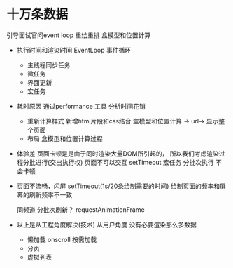# 十万条数据

引导面试官问event loop
重绘重排
盒模型和位置计算

- 执行时间和渲染时间
 EventLoop 事件循环
  - 主线程同步任务
  - 微任务
  - 界面更新
  - 宏任务

- 耗时原因
  通过performance 工具 分析时间花销
  - 重新计算样式 新增html片段和css结合 盒模型和位置计算 -> url-> 显示整个页面
  - 布局
   盒模型和位置计算过程

- 体验差
 页面卡顿是是由于同时渲染大量DOM所引起的，
 所以我们考虑渲染过程分批进行(交出执行权)
 页面不可以交互
 setTimeout 宏任务 分批次执行 不会卡顿


- 页面不流畅，闪屏
  setTimeout(1s/20条绘制需要的时间) 绘制页面的频率和屏幕的刷新频率不一致

  同频道 分批次刷新？
  requestAnimationFrame 

- 以上是从工程角度解决(技术)
  从用户角度 没有必要渲染那么多数据
   - 懒加载 onscroll 按需加载
   - 分页
   - 虚拟列表
